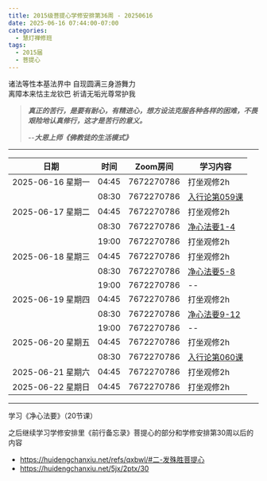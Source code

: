 ```yaml
---
title: 2015级菩提心学修安排第36周 - 20250616
date: 2025-06-16 07:44:00-07:00
categories:
  - 慧灯禅修班
tags:
  - 2015届
  - 菩提心
---
```

诸法等性本基法界中 自现圆满三身游舞力  
离障本来怙主龙钦巴 祈请无垢光尊常护我


> *__真正的苦行，是要有耐心，有精进心，想方设法克服各种各样的困难，不畏艰险地认真修行，这才是苦行的意义。__*
>
> --***大恩上师《佛教徒的生活模式》***

---

|日期 |时间|Zoom房间|学习内容|
|--|--|--|--|
| 2025-06-16 星期一|04:45|7672270786|打坐观修2h|
| |08:30|7672270786| [入行论第059课](https://huidengchanxiu.net/refs/rxl/05#第五十九节课)  |
| 2025-06-17 星期二 |04:45|7672270786|打坐观修2h|
|   |08:30|7672270786| [净心法要1-4](https://box.hdcxb.net/%E7%A6%85%E4%BF%AE%E7%8F%AD/xmfw/04%E7%94%98%E9%9C%B2%E7%B3%BB%E5%88%97/09%20%E5%87%80%E5%BF%83%E6%B3%95%E8%A6%81/%E3%80%8A%E5%87%80%E5%BF%83%E6%B3%95%E8%A6%81%E3%80%8B%20%E7%AC%AC01%E8%AE%B2%20%E7%9B%8A%E8%A5%BF%E5%BD%AD%E6%8E%AA%E5%A0%AA%E5%B8%83%20[M5pqABBZcVY].mp4) |
|   |19:00|7672270786|打坐观修2h|
| 2025-06-18 星期三  |04:45|7672270786|打坐观修2h|
|   |08:30|7672270786| [净心法要5-8](https://box.hdcxb.net/%E7%A6%85%E4%BF%AE%E7%8F%AD/xmfw/04%E7%94%98%E9%9C%B2%E7%B3%BB%E5%88%97/09%20%E5%87%80%E5%BF%83%E6%B3%95%E8%A6%81/%E3%80%8A%E5%87%80%E5%BF%83%E6%B3%95%E8%A6%81%E3%80%8B%20%E7%AC%AC05%E8%AE%B2%20%E7%9B%8A%E8%A5%BF%E5%BD%AD%E6%8E%AA%E5%A0%AA%E5%B8%83%20[cfKV0HYiJCE].mp4) |
|   |19:00|7672270786| -- |
| 2025-06-19 星期四|04:45|7672270786|打坐观修2h|
|   |08:30|7672270786| [净心法要9-12](https://box.hdcxb.net/%E7%A6%85%E4%BF%AE%E7%8F%AD/xmfw/04%E7%94%98%E9%9C%B2%E7%B3%BB%E5%88%97/09%20%E5%87%80%E5%BF%83%E6%B3%95%E8%A6%81/%E3%80%8A%E5%87%80%E5%BF%83%E6%B3%95%E8%A6%81%E3%80%8B%20%E7%AC%AC09%E8%AE%B2%20%E7%9B%8A%E8%A5%BF%E5%BD%AD%E6%8E%AA%E5%A0%AA%E5%B8%83%20[Y_9nbnaW5YI].mp4) |
|   |19:00|7672270786|--|
| 2025-06-20 星期五|04:45|7672270786|打坐观修2h|
| |08:30|7672270786|[入行论第060课](https://huidengchanxiu.net/refs/rxl/05#第六十节课) |
| 2025-06-21 星期六|04:45|7672270786| 打坐观修2h |
| 2025-06-22 星期日|04:45|7672270786| 打坐观修2h |

---

学习《净心法要》（20节课）

之后继续学习学修安排里《前行备忘录》菩提心的部分和学修安排第30周以后的内容

- <https://huidengchanxiu.net/refs/qxbwl/#二-发殊胜菩提心>
- <https://huidengchanxiu.net/5jx/2ptx/30>


